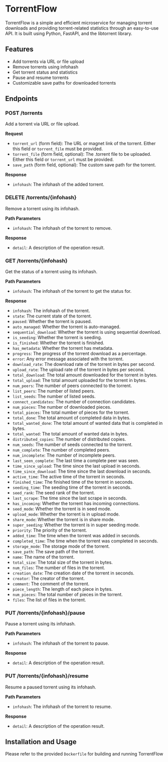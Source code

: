 # TorrentFlow

TorrentFlow is a simple and efficient microservice for managing torrent downloads and providing torrent-related statistics through an easy-to-use API. It is built using Python, FastAPI, and the libtorrent library.

## Features

- Add torrents via URL or file upload
- Remove torrents using infohash
- Get torrent status and statistics
- Pause and resume torrents
- Customizable save paths for downloaded torrents

## Endpoints

### POST /torrents

Add a torrent via URL or file upload.

**Request**

- `torrent_url` (form field): The URL or magnet link of the torrent. Either this field or `torrent_file` must be provided.
- `torrent_file` (form field, optional): The .torrent file to be uploaded. Either this field or `torrent_url` must be provided.
- `save_path` (form field, optional): The custom save path for the torrent.

**Response**

- `infohash`: The infohash of the added torrent.

### DELETE /torrents/{infohash}

Remove a torrent using its infohash.

**Path Parameters**

- `infohash`: The infohash of the torrent to remove.

**Response**

- `detail`: A description of the operation result.

### GET /torrents/{infohash}

Get the status of a torrent using its infohash.

**Path Parameters**

- `infohash`: The infohash of the torrent to get the status for.

**Response**

- `infohash`: The infohash of the torrent.
- `state`: The current state of the torrent.
- `paused`: Whether the torrent is paused.
- `auto_managed`: Whether the torrent is auto-managed.
- `sequential_download`: Whether the torrent is using sequential download.
- `is_seeding`: Whether the torrent is seeding.
- `is_finished`: Whether the torrent is finished.
- `has_metadata`: Whether the torrent has metadata.
- `progress`: The progress of the torrent download as a percentage.
- `error`: Any error message associated with the torrent.
- `download_rate`: The download rate of the torrent in bytes per second.
- `upload_rate`: The upload rate of the torrent in bytes per second.
- `total_download`: The total amount downloaded for the torrent in bytes.
- `total_upload`: The total amount uploaded for the torrent in bytes.
- `num_peers`: The number of peers connected to the torrent.
- `list_peers`: The number of listed peers.
- `list_seeds`: The number of listed seeds.
- `connect_candidates`: The number of connection candidates.
- `num_pieces`: The number of downloaded pieces.
- `total_pieces`: The total number of pieces for the torrent.
- `total_done`: The total amount of completed data in bytes.
- `total_wanted_done`: The total amount of wanted data that is completed in bytes.
- `total_wanted`: The total amount of wanted data in bytes.
- `distributed_copies`: The number of distributed copies.
- `num_seeds`: The number of seeds connected to the torrent.
- `num_complete`: The number of completed peers.
- `num_incomplete`: The number of incomplete peers.
- `last_seen_complete`: The last time a complete peer was seen.
- `time_since_upload`: The time since the last upload in seconds.
- `time_since_download`: The time since the last download in seconds.
- `active_time`: The active time of the torrent in seconds.
- `finished_time`: The finished time of the torrent in seconds.
- `seeding_time`: The seeding time of the torrent in seconds.
- `seed_rank`: The seed rank of the torrent.
- `last_scrape`: The time since the last scrape in seconds.
- `has_incoming`: Whether the torrent has incoming connections.
- `seed_mode`: Whether the torrent is in seed mode.
- `upload_mode`: Whether the torrent is in upload mode.
- `share_mode`: Whether the torrent is in share mode.
- `super_seeding`: Whether the torrent is in super seeding mode.
- `priority`: The priority of the torrent.
- `added_time`: The time when the torrent was added in seconds.
- `completed_time`: The time when the torrent was completed in seconds.
- `storage_mode`: The storage mode of the torrent.
- `save_path`: The save path of the torrent.
- `name`: The name of the torrent.
- `total_size`: The total size of the torrent in bytes.
- `num_files`: The number of files in the torrent.
- `creation_date`: The creation date of the torrent in seconds.
- `creator`: The creator of the torrent.
- `comment`: The comment of the torrent.
- `piece_length`: The length of each piece in bytes.
- `num_pieces`: The total number of pieces in the torrent.
- `files`: The list of files in the torrent.

### PUT /torrents/{infohash}/pause

Pause a torrent using its infohash.

**Path Parameters**

- `infohash`: The infohash of the torrent to pause.

**Response**

- `detail`: A description of the operation result.

### PUT /torrents/{infohash}/resume

Resume a paused torrent using its infohash.

**Path Parameters**

- `infohash`: The infohash of the torrent to resume.

**Response**

- `detail`: A description of the operation result.

## Installation and Usage

Please refer to the provided `Dockerfile` for building and running TorrentFlow
